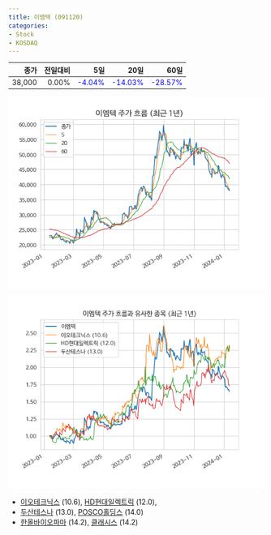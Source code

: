 ```yaml
---
title: 이엠텍 (091120)
categories:
- Stock
- KOSDAQ
---
```


|종가|전일대비|5일|20일|60일|
|---:|-------:|--:|---:|---:|
|38,000|0.00%|<span style="color: blue">-4.04%</span>|<span style="color: blue">-14.03%</span>|<span style="color: blue">-28.57%</span>|


<!-- more -->

![091120](/assets/images/stock/091120.png)

![091120](/assets/images/stock/091120_sim.png)

- [이오테크닉스](/039030/) (10.6), [HD현대일렉트릭](/267260/) (12.0),
- [두산테스나](/131970/) (13.0), [POSCO홀딩스](/005490/) (14.0)
- [한올바이오파마](/009420/) (14.2), [클래시스](/214150/) (14.2)